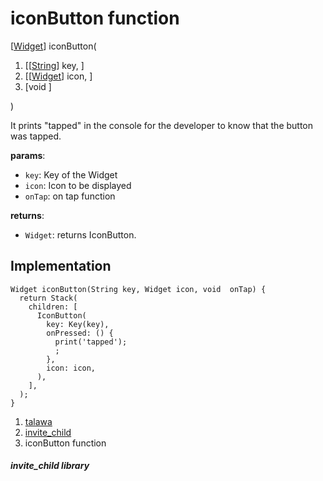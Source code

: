 
<div>

# iconButton function

</div>


[[Widget](https://api.flutter.dev/flutter/widgets/Widget-class.html)]
iconButton(

1.  [[[String](https://api.flutter.dev/flutter/dart-core/String-class.html)]
    key, ]
2.  [[[Widget](https://api.flutter.dev/flutter/widgets/Widget-class.html)]
    icon, ]
3.  [void
    ]

)



It prints \"tapped\" in the console for the developer to know that the
button was tapped.

**params**:

-   `key`: Key of the Widget
-   `icon`: Icon to be displayed
-   `onTap`: on tap function

**returns**:

-   `Widget`: returns IconButton.



## Implementation

``` language-dart
Widget iconButton(String key, Widget icon, void  onTap) {
  return Stack(
    children: [
      IconButton(
        key: Key(key),
        onPressed: () {
          print('tapped');
          ;
        },
        icon: icon,
      ),
    ],
  );
}
```







1.  [talawa](../index.html)
2.  [invite_child](../widgets_invite_child/)
3.  iconButton function

##### invite_child library







